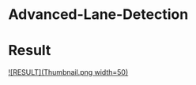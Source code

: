 # Advanced-Lane-Detection

# Result

[![RESULT](Thumbnail.png width=50)](https://youtu.be/lEwCjSDabyE)
